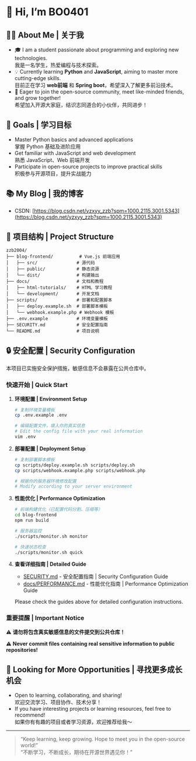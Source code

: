 # 👋 Hi, I’m BO0401

## 🙋‍♂️ About Me | 关于我

- 🎓 I am a student passionate about programming and exploring new technologies.  
  我是一名学生，热爱编程与技术探索。
- 💡 Currently learning **Python** and **JavaScript**, aiming to master more cutting-edge skills.  
  目前正在学习 **web前端** 和 **Spring boot**，希望深入了解更多前沿技术。
- 🤝 Eager to join the open-source community, meet like-minded friends, and grow together!  
  希望加入开源大家庭，结识志同道合的小伙伴，共同进步！

## 🚀 Goals | 学习目标

- Master Python basics and advanced applications  
  掌握 Python 基础及进阶应用
- Get familiar with JavaScript and web development  
  熟悉 JavaScript、Web 前端开发
- Participate in open-source projects to improve practical skills  
  积极参与开源项目，提升实战能力

## 📚 My Blog | 我的博客

- CSDN: [https://blog.csdn.net/yzxyy_zzb?spm=1000.2115.3001.5343](https://blog.csdn.net/yzxyy_zzb?spm=1000.2115.3001.5343)

## 📁 项目结构 | Project Structure

```
zzb2004/
├── blog-frontend/          # Vue.js 前端应用
│   ├── src/               # 源代码
│   ├── public/            # 静态资源
│   └── dist/              # 构建输出
├── docs/                  # 文档和教程
│   ├── html-tutorials/    # HTML 学习教程
│   └── development/       # 开发文档
├── scripts/               # 部署和配置脚本
│   ├── deploy.example.sh  # 部署脚本模板
│   └── webhook.example.php # Webhook 模板
├── .env.example           # 环境变量模板
├── SECURITY.md            # 安全配置指南
└── README.md              # 项目说明
```

## 🔒 安全配置 | Security Configuration

本项目已实施安全保护措施，敏感信息不会暴露在公共仓库中。

### 快速开始 | Quick Start

1. **环境配置 | Environment Setup**
   ```bash
   # 复制环境变量模板
   cp .env.example .env
   
   # 编辑配置文件，填入你的真实信息
   # Edit the config file with your real information
   vim .env
   ```

2. **部署配置 | Deployment Setup**
   ```bash
   # 复制部署脚本模板
   cp scripts/deploy.example.sh scripts/deploy.sh
   cp scripts/webhook.example.php scripts/webhook.php
   
   # 根据你的服务器环境修改配置
   # Modify according to your server environment
   ```

3. **性能优化 | Performance Optimization**
   ```bash
   # 前端构建优化（已配置代码分割、压缩等）
   cd blog-frontend
   npm run build
   
   # 服务器监控
   ./scripts/monitor.sh monitor
   
   # 快速状态检查
   ./scripts/monitor.sh quick
   ```

4. **查看详细指南 | Detailed Guide**
   
   - [SECURITY.md](./SECURITY.md) - 安全配置指南 | Security Configuration Guide
   - [docs/PERFORMANCE.md](./docs/PERFORMANCE.md) - 性能优化指南 | Performance Optimization Guide
   
   Please check the guides above for detailed configuration instructions.

### 重要提醒 | Important Notice

⚠️ **请勿将包含真实敏感信息的文件提交到公共仓库！**

⚠️ **Never commit files containing real sensitive information to public repositories!**

## 🌟 Looking for More Opportunities | 寻找更多成长机会

- Open to learning, collaborating, and sharing!  
  欢迎交流学习、项目协作、技术分享！
- If you have interesting projects or learning resources, feel free to recommend!  
  如果你有有趣的项目或者学习资源，欢迎推荐给我～

---

> “Keep learning, keep growing. Hope to meet you in the open-source world!”  
> “不断学习，不断成长，期待在开源世界遇见你！”
